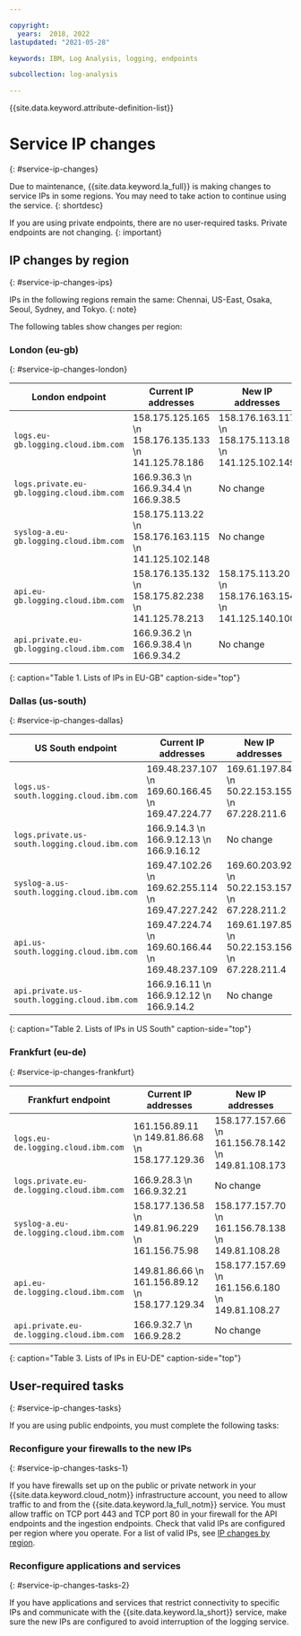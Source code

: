 ```yaml
---

copyright:
  years:  2018, 2022
lastupdated: "2021-05-28"

keywords: IBM, Log Analysis, logging, endpoints

subcollection: log-analysis

---
```


{{site.data.keyword.attribute-definition-list}}

# Service IP changes
{: #service-ip-changes}

Due to maintenance, {{site.data.keyword.la_full}} is making changes to service IPs in some regions. You may need to take action to continue using the service.
{: shortdesc}

If you are using private endpoints, there are no user-required tasks. Private endpoints are not changing.
{: important}

## IP changes by region
{: #service-ip-changes-ips}

IPs in the following regions remain the same: Chennai, US-East, Osaka, Seoul, Sydney, and Tokyo.
{: note}


The following tables show changes per region:

### London (eu-gb)
{: #service-ip-changes-london}

| London endpoint                                    | Current IP addresses                                      | New IP addresses |
|----------------------------------------------------|-----------------------------------------------------------|-------------------------------------------|
| `logs.eu-gb.logging.cloud.ibm.com`                 | 158.175.125.165  \n 158.176.135.133  \n 141.125.78.186  | 158.176.163.117  \n 158.175.113.18  \n 141.125.102.149 |
| `logs.private.eu-gb.logging.cloud.ibm.com`         | 166.9.36.3  \n 166.9.34.4  \n 166.9.38.5                | No change |
| `syslog-a.eu-gb.logging.cloud.ibm.com`             | 158.175.113.22  \n 158.176.163.115  \n 141.125.102.148  | No change |
| `api.eu-gb.logging.cloud.ibm.com`                  | 158.176.135.132  \n 158.175.82.238  \n 141.125.78.213   | 158.175.113.20  \n 158.176.163.154  \n 141.125.140.100 |
| `api.private.eu-gb.logging.cloud.ibm.com`          | 166.9.36.2  \n 166.9.38.4  \n 166.9.34.2                | No change |
{: caption="Table 1. Lists of IPs in EU-GB" caption-side="top"}

### Dallas (us-south)
{: #service-ip-changes-dallas}

| US South endpoint                                     | Current IP addresses                                      | New IP addresses  |
|-------------------------------------------------------|-----------------------------------------------------------|-------------------------------------------|
| `logs.us-south.logging.cloud.ibm.com`                 | 169.48.237.107  \n 169.60.166.45  \n 169.47.224.77      | 169.61.197.84  \n 50.22.153.155  \n 67.228.211.6 |
| `logs.private.us-south.logging.cloud.ibm.com`         | 166.9.14.3  \n 166.9.12.13  \n 166.9.16.12              | No change |
| `syslog-a.us-south.logging.cloud.ibm.com`             | 169.47.102.26  \n 169.62.255.114  \n 169.47.227.242     | 169.60.203.92  \n 50.22.153.157  \n 67.228.211.2 |
| `api.us-south.logging.cloud.ibm.com`                  | 169.47.224.74  \n 169.60.166.44  \n 169.48.237.109      | 169.61.197.85  \n 50.22.153.156  \n 67.228.211.4 |
| `api.private.us-south.logging.cloud.ibm.com`          | 166.9.16.11  \n 166.9.12.12  \n 166.9.14.2              | No change |
{: caption="Table 2. Lists of IPs in US South" caption-side="top"}




### Frankfurt (eu-de)
{: #service-ip-changes-frankfurt}

| Frankfurt endpoint                                 | Current IP addresses                                      | New IP addresses  |
|----------------------------------------------------|-----------------------------------------------------------|-------------------------------------------|
| `logs.eu-de.logging.cloud.ibm.com`                 | 161.156.89.11  \n 149.81.86.68  \n 158.177.129.36       | 158.177.157.66  \n 161.156.78.142  \n 149.81.108.173 |
| `logs.private.eu-de.logging.cloud.ibm.com`         | 166.9.28.3  \n 166.9.32.21                               | No change |
| `syslog-a.eu-de.logging.cloud.ibm.com`             | 158.177.136.58  \n 149.81.96.229  \n 161.156.75.98      | 158.177.157.70  \n 161.156.78.138  \n 149.81.108.28 |
| `api.eu-de.logging.cloud.ibm.com`                  | 149.81.86.66  \n 161.156.89.12  \n 158.177.129.34       | 158.177.157.69  \n 161.156.6.180  \n 149.81.108.27 |
| `api.private.eu-de.logging.cloud.ibm.com`          | 166.9.32.7  \n 166.9.28.2                                | No change |
{: caption="Table 3. Lists of IPs in EU-DE" caption-side="top"}



## User-required tasks
{: #service-ip-changes-tasks}

If you are using public endpoints, you must complete the following tasks:

### Reconfigure your firewalls to the new IPs
{: #service-ip-changes-tasks-1}

If you have firewalls set up on the public or private network in your {{site.data.keyword.cloud_notm}} infrastructure account, you need to allow traffic to and from the {{site.data.keyword.la_full_notm}} service. You must allow traffic on TCP port 443 and TCP port 80 in your firewall for the API endpoints and the ingestion endpoints. Check that valid IPs are configured per region where you operate. For a list of valid IPs, see [IP changes by region](/docs/log-analysis?topic=log-analysis-service-ip-changes#service-ip-changes-ips).

### Reconfigure applications and services
{: #service-ip-changes-tasks-2}

If you have applications and services that restrict connectivity to specific IPs and communicate with the {{site.data.keyword.la_short}} service, make sure the new IPs are configured to avoid interruption of the logging service.




